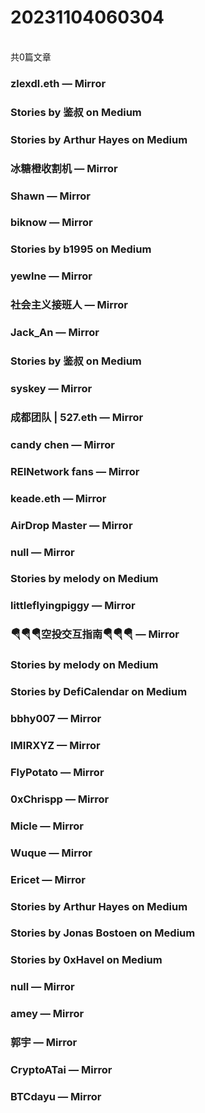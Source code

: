 <h1>20231104060304</h1><br/>共0篇文章






###  zlexdl.eth — Mirror







###  Stories by 鉴叔 on Medium









###  Stories by Arthur Hayes on Medium











###  冰糖橙收割机 — Mirror











###  Shawn — Mirror













###  biknow — Mirror







###  Stories by b1995 on Medium



















###  yewlne — Mirror











###  社会主义接班人 — Mirror









###  Jack_An — Mirror









###  Stories by 鉴叔 on Medium















###  syskey — Mirror



















###  成都团队 | 527.eth — Mirror













###  candy chen — Mirror

















###  REINetwork fans — Mirror















###  keade.eth — Mirror









###  AirDrop Master — Mirror





















###  null — Mirror











###  Stories by melody on Medium









###  littleflyingpiggy — Mirror

















###  🪂🪂🪂空投交互指南🪂🪂🪂 — Mirror







###  Stories by melody on Medium







###  Stories by DefiCalendar on Medium















###  bbhy007 — Mirror

















###  IMIRXYZ — Mirror













###  FlyPotato — Mirror





















###  0xChrispp — Mirror

















###  Micle — Mirror



















###  Wuque — Mirror















###  Ericet — Mirror









###  Stories by Arthur Hayes on Medium









###  Stories by Jonas Bostoen on Medium











###  Stories by 0xHavel on Medium













###  null — Mirror



























###  amey — Mirror















###  郭宇 — Mirror















###  CryptoATai — Mirror



















###  BTCdayu — Mirror





